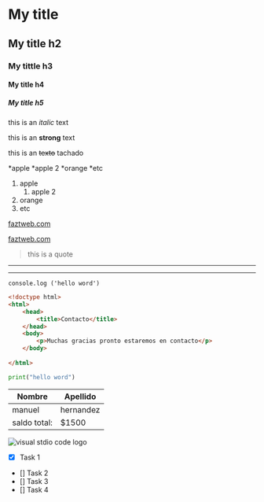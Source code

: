 <!-- Headings -->

# My title
## My title h2
### My tittle h3
#### My title h4
##### My title h5

<!-- italic -->

this is an *italic* text

<!-- strong -->


this is an **strong** text

<!-- strikethrough -->


this is an ~~texto~~ tachado

<!-- Ul -->

*apple 
    *apple 2
*orange
*etc

1. apple
    1. apple 2
2. orange
3. etc

[faztweb.com](https://www.faztweb.com)

[faztweb.com](https://www.faztweb.com "custom title")

> this is a quote

---
___

`console.log ('hello word')`

``` html
<!doctype html>
<html>
    <head>
        <title>Contacto</title>
    </head>
    <body>
        <p>Muchas gracias pronto estaremos en contacto</p>
    </body>
    
</html>

```

```python
print("hello word")

```

| Nombre | Apellido | 
| --------| ---------|
| manuel  | hernandez|
| saldo total:| $1500  |

![ visual stdio code logo ](logo.png "Logo vs code")

<!-- GITHUB MARKDOWN -->

* [x] Task 1
* [] Task 2
* [] Task 3
* [] Task 4

